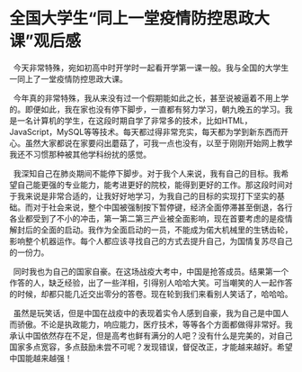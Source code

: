 # 全国大学生“同上一堂疫情防控思政大课”观后感

&ensp;今天非常特殊，宛如初高中时开学时一起看开学第一课一般。我与全国的大学生一同上了一堂疫情防控思政大课。

&ensp;今年真的非常特殊，我从来没有过一个假期能如此之长，甚至说被逼着不用上学的。即便如此，我在家也没有停下脚步，一直都有努力学习，朝九晚五的学习。我是一名计算机的学生，在这段时期自学了非常多的技术，比如HTML，JavaScript，MySQL等等技术。每天都过得非常充实，每天都为学到新东西而开心。虽然大家都说在家要闷出蘑菇了，可我一点也没有，以至于刚刚开始网上教学我还不习惯那种被其他学科纷扰的感觉。

&ensp;我深知自己在肺炎期间不能停下脚步。对于我个人来说，我有自己的目标。我希望自己能更强的专业能力，能考进更好的院校，能得到更好的工作。那这段时间对于我来说是非常合适的，让我好好地学习，为我自己的目标的实现打下坚实的基础。而对于社会来说，整个中国被强制按下暂停键，经济全面停滞甚至倒退，各行各业都受到了不小的冲击，第一第二第三产业被全面影响，现在首要考虑的是疫情解封后的全面的启动。我作为全面启动的一员，不能成为偌大机械里的生锈齿轮，影响整个机器运作。每个人都应该寻找自己的方式去提升自己，为国情复苏尽自己的一份力。

&ensp;同时我也为自己的国家自豪。在这场战疫大考中，中国是抢答成员。结果第一个作答的人，缺乏经验，出了一些洋相，引得别人哈哈大笑。可当嘲笑的人一起作答的时候，却都只能几近交出零分的答卷。现在轮到我们来看别人笑话了，哈哈哈。

&ensp;虽然是玩笑话，但是中国在战疫中的表现着实令人感到自豪，我为自己是中国人而骄傲。不论是执政能力，响应能力，医疗技术，等等各个方面都做得非常好。我承认中国依然存在不足，但是高考也鲜有满分的人吧？没有什么是完美的，对自己国家多点宽容，多点鼓励未尝不可呢？发现错误，督促改正，才能越来越好。希望中国能越来越强！